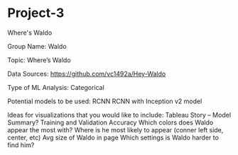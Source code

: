 # Project-3
Where's Waldo

Group Name:
Waldo

Topic: 
Where’s Waldo

Data Sources:
https://github.com/vc1492a/Hey-Waldo

Type of ML Analysis:
Categorical 

Potential models to be used:
RCNN
RCNN with Inception v2 model


Ideas for visualizations that you would like to include:
Tableau Story – 
	Model Summary?
	Training and Validation Accuracy 
	Which colors does Waldo appear the most with?
	Where is he most likely to appear (conner left side, center, etc)
	Avg size of Waldo in page
	Which settings is Waldo harder to find him?
